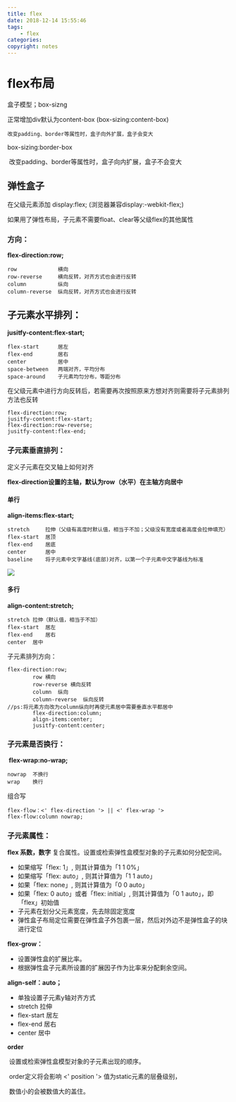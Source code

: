 ```yaml
---
title: flex
date: 2018-12-14 15:55:46
tags:
    - flex
categories:
copyright: notes
---
```

# flex布局
<!-- toc -->
盒子模型；box-sizng

正常增加div默认为content-box   (box-sizing:content-box)

    改变padding、border等属性时，盒子向外扩展，盒子会变大

box-sizing:border-box   

​    改变padding、border等属性时，盒子向内扩展，盒子不会变大

## 弹性盒子

在父级元素添加 display:flex;   (浏览器兼容display:-webkit-flex;)

如果用了弹性布局，子元素不需要float、clear等父级flex的其他属性

### 方向：

**flex-direction:row;**

```
row             横向
row-reverse     横向反转，对齐方式也会进行反转
column          纵向
column-reverse  纵向反转，对齐方式也会进行反转
```

## 子元素水平排列：

**jusitfy-content:flex-start;**

```
flex-start      居左
flex-end        居右
center          居中
space-between   两端对齐，平均分布
space-around    子元素均匀分布，等距分布
```

在父级元素中进行方向反转后，若需要再次按照原来方想对齐则需要将子元素排列方法也反转

```
flex-direction:row;
jusitfy-content:flex-start;
flex-direction:row-reverse;
jusitfy-content:flex-end;
```

### 子元素垂直排列：

定义子元素在交叉轴上如何对齐

**flex-direction设置的主轴，默认为row（水平）在主轴方向居中**

#### 单行

**align-items:flex-start;**

```
stretch     拉伸（父级有高度时默认值，相当于不加；父级没有宽度或者高度会拉伸填充）
flex-start  居顶
flex-end    居底
center      居中
baseline    将子元素中文字基线(底部)对齐，以第一个子元素中文字基线为标准
```

![](https://ws3.sinaimg.cn/large/005BYqpgly1fy6cbr8qf2j306x02kwek.jpg)

#### 多行

**align-content:stretch;**

```
stretch 拉伸（默认值，相当于不加）
flex-start  居左
flex-end    居右
center  居中
```

子元素排列方向：

    flex-direction:row;
            row 横向
            row-reverse 横向反转
            column  纵向
            column-reverse  纵向反转
    //ps:将元素方向改为column纵向时再使元素居中需要垂直水平都居中
            flex-direction:column;
            align-items:center;
            jusitfy-content:center;
### 子元素是否换行：

**​ flex-wrap:no-wrap;**

```
nowrap  不换行
wrap    换行
```

组合写

```
flex-flow：<' flex-direction '> || <' flex-wrap '>
flex-flow:column nowrap;
```

### 子元素属性：

**flex   系数，数字**
复合属性。设置或检索弹性盒模型对象的子元素如何分配空间。

- 如果缩写「flex: 1」, 则其计算值为「1 1 0%」
- 如果缩写「flex: auto」, 则其计算值为「1 1 auto」
- 如果「flex: none」, 则其计算值为「0 0 auto」
- 如果「flex: 0 auto」或者「flex: initial」, 则其计算值为「0 1 auto」，即「flex」初始值
- 子元素在划分父元素宽度，先去除固定宽度
- 弹性盒子布局定位需要在弹性盒子外包裹一层，然后对外边不是弹性盒子的块进行定位

**flex-grow：<number>**

- 设置弹性盒的扩展比率。
-  根据弹性盒子元素所设置的扩展因子作为比率来分配剩余空间。

**align-self：auto；**

- 单独设置子元素y轴对齐方式
- stretch   拉伸
-  flex-start   居左
- flex-end  居右
- center    居中

**order**

​        设置或检索弹性盒模型对象的子元素出现的顺序。

​        order定义将会影响 <' position '> 值为static元素的层叠级别，

​        数值小的会被数值大的盖住。